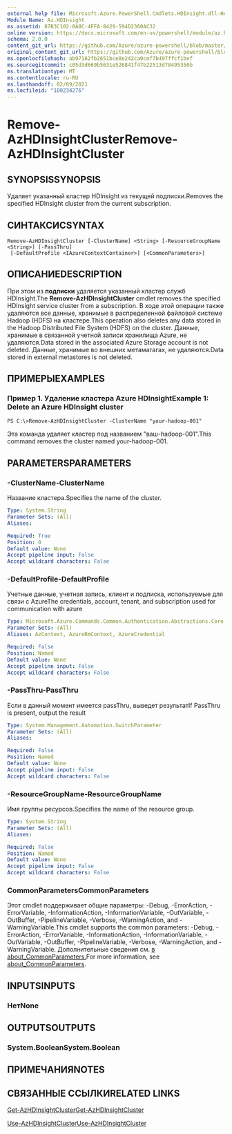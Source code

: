 ```yaml
---
external help file: Microsoft.Azure.PowerShell.Cmdlets.HDInsight.dll-Help.xml
Module Name: Az.HDInsight
ms.assetid: 87B3C102-0A8C-4FFA-8429-594D2360AC32
online version: https://docs.microsoft.com/en-us/powershell/module/az.hdinsight/remove-azhdinsightcluster
schema: 2.0.0
content_git_url: https://github.com/Azure/azure-powershell/blob/master/src/HDInsight/HDInsight/help/Remove-AzHDInsightCluster.md
original_content_git_url: https://github.com/Azure/azure-powershell/blob/master/src/HDInsight/HDInsight/help/Remove-AzHDInsightCluster.md
ms.openlocfilehash: ab97162fb2651bce8e242ca0cef7b497ffcf1bef
ms.sourcegitcommit: c05d3d669b5631e526841f47b22513d78495350b
ms.translationtype: MT
ms.contentlocale: ru-RU
ms.lasthandoff: 02/09/2021
ms.locfileid: "100234276"
---
```

# <span data-ttu-id="0e766-101">Remove-AzHDInsightCluster</span><span class="sxs-lookup"><span data-stu-id="0e766-101">Remove-AzHDInsightCluster</span></span>

## <span data-ttu-id="0e766-102">SYNOPSIS</span><span class="sxs-lookup"><span data-stu-id="0e766-102">SYNOPSIS</span></span>
<span data-ttu-id="0e766-103">Удаляет указанный кластер HDInsight из текущей подписки.</span><span class="sxs-lookup"><span data-stu-id="0e766-103">Removes the specified HDInsight cluster from the current subscription.</span></span>

## <span data-ttu-id="0e766-104">СИНТАКСИС</span><span class="sxs-lookup"><span data-stu-id="0e766-104">SYNTAX</span></span>

```
Remove-AzHDInsightCluster [-ClusterName] <String> [-ResourceGroupName <String>] [-PassThru]
 [-DefaultProfile <IAzureContextContainer>] [<CommonParameters>]
```

## <span data-ttu-id="0e766-105">ОПИСАНИЕ</span><span class="sxs-lookup"><span data-stu-id="0e766-105">DESCRIPTION</span></span>
<span data-ttu-id="0e766-106">При этом из **подписки** удаляется указанный кластер служб HDInsight.</span><span class="sxs-lookup"><span data-stu-id="0e766-106">The **Remove-AzHDInsightCluster** cmdlet removes the specified HDInsight service cluster from a subscription.</span></span>
<span data-ttu-id="0e766-107">В ходе этой операции также удаляются все данные, хранимые в распределенной файловой системе Hadoop (HDFS) на кластере.</span><span class="sxs-lookup"><span data-stu-id="0e766-107">This operation also deletes any data stored in the Hadoop Distributed File System (HDFS) on the cluster.</span></span>
<span data-ttu-id="0e766-108">Данные, хранимые в связанной учетной записи хранилища Azure, не удаляются.</span><span class="sxs-lookup"><span data-stu-id="0e766-108">Data stored in the associated Azure Storage account is not deleted.</span></span>
<span data-ttu-id="0e766-109">Данные, хранимые во внешних метамагагах, не удаляются.</span><span class="sxs-lookup"><span data-stu-id="0e766-109">Data stored in external metastores is not deleted.</span></span>

## <span data-ttu-id="0e766-110">ПРИМЕРЫ</span><span class="sxs-lookup"><span data-stu-id="0e766-110">EXAMPLES</span></span>

### <span data-ttu-id="0e766-111">Пример 1. Удаление кластера Azure HDInsight</span><span class="sxs-lookup"><span data-stu-id="0e766-111">Example 1: Delete an Azure HDInsight cluster</span></span>
```
PS C:\>Remove-AzHDInsightCluster -ClusterName "your-hadoop-001"
```

<span data-ttu-id="0e766-112">Эта команда удаляет кластер под названием "ваш-hadoop-001".</span><span class="sxs-lookup"><span data-stu-id="0e766-112">This command removes the cluster named your-hadoop-001.</span></span>

## <span data-ttu-id="0e766-113">PARAMETERS</span><span class="sxs-lookup"><span data-stu-id="0e766-113">PARAMETERS</span></span>

### <span data-ttu-id="0e766-114">-ClusterName</span><span class="sxs-lookup"><span data-stu-id="0e766-114">-ClusterName</span></span>
<span data-ttu-id="0e766-115">Название кластера.</span><span class="sxs-lookup"><span data-stu-id="0e766-115">Specifies the name of the cluster.</span></span>

```yaml
Type: System.String
Parameter Sets: (All)
Aliases:

Required: True
Position: 0
Default value: None
Accept pipeline input: False
Accept wildcard characters: False
```

### <span data-ttu-id="0e766-116">-DefaultProfile</span><span class="sxs-lookup"><span data-stu-id="0e766-116">-DefaultProfile</span></span>
<span data-ttu-id="0e766-117">Учетные данные, учетная запись, клиент и подписка, используемые для связи с Azure</span><span class="sxs-lookup"><span data-stu-id="0e766-117">The credentials, account, tenant, and subscription used for communication with azure</span></span>

```yaml
Type: Microsoft.Azure.Commands.Common.Authentication.Abstractions.Core.IAzureContextContainer
Parameter Sets: (All)
Aliases: AzContext, AzureRmContext, AzureCredential

Required: False
Position: Named
Default value: None
Accept pipeline input: False
Accept wildcard characters: False
```

### <span data-ttu-id="0e766-118">-PassThru</span><span class="sxs-lookup"><span data-stu-id="0e766-118">-PassThru</span></span>
<span data-ttu-id="0e766-119">Если в данный момент имеется passThru, выведет результат</span><span class="sxs-lookup"><span data-stu-id="0e766-119">If PassThru is present, output the result</span></span>

```yaml
Type: System.Management.Automation.SwitchParameter
Parameter Sets: (All)
Aliases:

Required: False
Position: Named
Default value: None
Accept pipeline input: False
Accept wildcard characters: False
```

### <span data-ttu-id="0e766-120">-ResourceGroupName</span><span class="sxs-lookup"><span data-stu-id="0e766-120">-ResourceGroupName</span></span>
<span data-ttu-id="0e766-121">Имя группы ресурсов.</span><span class="sxs-lookup"><span data-stu-id="0e766-121">Specifies the name of the resource group.</span></span>

```yaml
Type: System.String
Parameter Sets: (All)
Aliases:

Required: False
Position: Named
Default value: None
Accept pipeline input: False
Accept wildcard characters: False
```

### <span data-ttu-id="0e766-122">CommonParameters</span><span class="sxs-lookup"><span data-stu-id="0e766-122">CommonParameters</span></span>
<span data-ttu-id="0e766-123">Этот cmdlet поддерживает общие параметры: -Debug, -ErrorAction, -ErrorVariable, -InformationAction, -InformationVariable, -OutVariable, -OutBuffer, -PipelineVariable, -Verbose, -WarningAction, and -WarningVariable.</span><span class="sxs-lookup"><span data-stu-id="0e766-123">This cmdlet supports the common parameters: -Debug, -ErrorAction, -ErrorVariable, -InformationAction, -InformationVariable, -OutVariable, -OutBuffer, -PipelineVariable, -Verbose, -WarningAction, and -WarningVariable.</span></span> <span data-ttu-id="0e766-124">Дополнительные сведения см. [в about_CommonParameters.](http://go.microsoft.com/fwlink/?LinkID=113216)</span><span class="sxs-lookup"><span data-stu-id="0e766-124">For more information, see [about_CommonParameters](http://go.microsoft.com/fwlink/?LinkID=113216).</span></span>

## <span data-ttu-id="0e766-125">INPUTS</span><span class="sxs-lookup"><span data-stu-id="0e766-125">INPUTS</span></span>

### <span data-ttu-id="0e766-126">Нет</span><span class="sxs-lookup"><span data-stu-id="0e766-126">None</span></span>
## <span data-ttu-id="0e766-127">OUTPUTS</span><span class="sxs-lookup"><span data-stu-id="0e766-127">OUTPUTS</span></span>

### <span data-ttu-id="0e766-128">System.Boolean</span><span class="sxs-lookup"><span data-stu-id="0e766-128">System.Boolean</span></span>
## <span data-ttu-id="0e766-129">ПРИМЕЧАНИЯ</span><span class="sxs-lookup"><span data-stu-id="0e766-129">NOTES</span></span>

## <span data-ttu-id="0e766-130">СВЯЗАННЫЕ ССЫЛКИ</span><span class="sxs-lookup"><span data-stu-id="0e766-130">RELATED LINKS</span></span>

[<span data-ttu-id="0e766-131">Get-AzHDInsightCluster</span><span class="sxs-lookup"><span data-stu-id="0e766-131">Get-AzHDInsightCluster</span></span>](./Get-AzHDInsightCluster.md)

[<span data-ttu-id="0e766-132">Use-AzHDInsightCluster</span><span class="sxs-lookup"><span data-stu-id="0e766-132">Use-AzHDInsightCluster</span></span>](./Use-AzHDInsightCluster.md)


